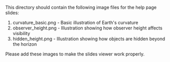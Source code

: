 This directory should contain the following image files for the help page slides:

1. curvature_basic.png - Basic illustration of Earth's curvature
2. observer_height.png - Illustration showing how observer height affects visibility
3. hidden_height.png - Illustration showing how objects are hidden beyond the horizon

Please add these images to make the slides viewer work properly.
